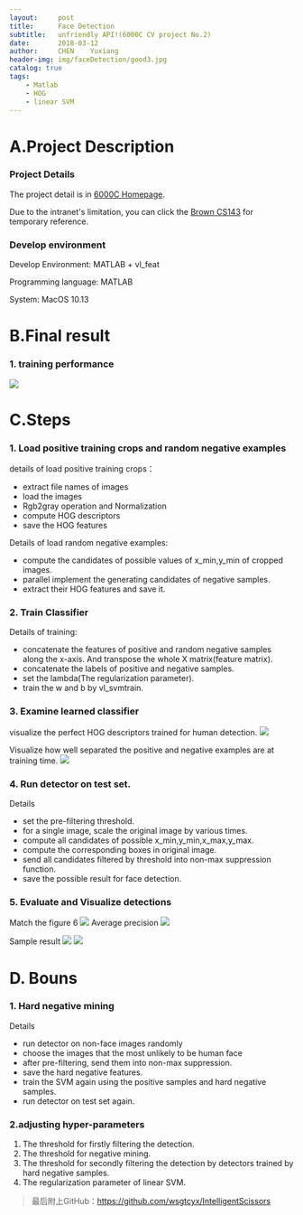 ```yaml
---
layout:     post
title:      Face Detection
subtitle:   unfriendly API!(6000C CV project No.2)
date:       2018-03-12
author:     CHEN	Yuxiang
header-img: img/faceDetection/good3.jpg
catalog: true
tags:
    - Matlab
    - HOG
    - linear SVM
---
```

# A.Project Description
### Project Details

The project detail is in [6000C Homepage](https://home.cse.ust.hk/~cktang/msbd6000c/Password_Only/projects/iscissor/index.html). 

Due to the intranet's limitation, you can click the [Brown CS143](http://cs.brown.edu/courses/cs143/2011/results/proj4/psastras/) for temporary reference.



### Develop environment
Develop Environment: MATLAB + vl_feat

Programming language: MATLAB

System: MacOS 10.13

# B.Final result
### 1. training performance
![](https://ws2.sinaimg.cn/large/006tNc79gy1fp9z83b2e0j30kw0a475u.jpg)


# C.Steps
### 1. Load positive training crops and random negative examples

details of load positive training crops：

- extract file names of images
- load the images
- Rgb2gray operation and Normalization
- compute HOG descriptors
- save the HOG features

Details of load random negative examples:

- compute the candidates of possible values of x_min,y_min of cropped images.
- parallel implement the generating candidates of negative samples.
- extract their HOG features and save it.

### 2. Train Classifier

Details of training:

- concatenate the features of positive and random negative samples along the x-axis. And transpose the whole X matrix(feature matrix).
- concatenate the labels of positive and negative samples.
- set the lambda(The regularization parameter).
- train the w and b by vl_svmtrain.

### 3. Examine learned classifier

visualize the perfect HOG descriptors trained for human detection.
![](https://ws2.sinaimg.cn/large/006tNc79gy1fp9zbukoy3j30v40ncwh0.jpg)

Visualize how well separated the positive and negative examples are at
training time.
![](https://ws2.sinaimg.cn/large/006tNc79gy1fp9zr0ok90j30v40nc3z7.jpg)

### 4. Run detector on test set.
Details

- set the pre-filtering threshold.
- for a single image, scale the original image by various times.
- compute all candidates of possible x_min,y_min,x_max,y_max.
- compute the corresponding boxes in original image.
- send all candidates filtered by threshold into non-max suppression function.
- save the possible result for face detection.

### 5. Evaluate and Visualize detections

Match the figure 6
![](https://ws4.sinaimg.cn/large/006tNc79gy1fpa008aplkj30v40ncjsj.jpg)
Average precision
![](https://ws3.sinaimg.cn/large/006tNc79gy1fpa01k41k0j30v40ncjsg.jpg)

Sample result
![](https://ws4.sinaimg.cn/large/006tNc79gy1fpa02d995mj30mq0fydgw.jpg)
![](https://ws1.sinaimg.cn/large/006tNc79gy1fpa03994amj30mq0fy0u0.jpg)
   

# D. Bouns
### 1. Hard negative mining
Details

- run detector on non-face images randomly 
- choose the images that the most unlikely to be human face 
- after pre-filtering, send them into non-max suppression.
- save the hard negative features.
- train the SVM again using the positive samples and hard negative samples.
- run detector on test set again.

### 2.adjusting hyper-parameters
1. The threshold for firstly filtering the detection.
2. The threshold for negative mining.
3. The threshold for secondly filtering the detection by detectors trained by hard negative samples.
4. The regularization parameter of linear SVM.


>最后附上GitHub：<https://github.com/wsgtcyx/IntelligentScissors>



